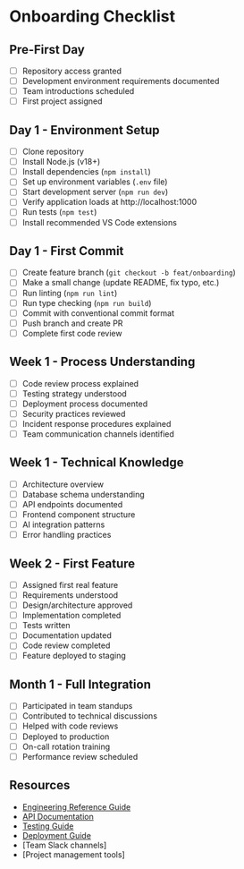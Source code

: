 # Onboarding Checklist

## Pre-First Day
- [ ] Repository access granted
- [ ] Development environment requirements documented
- [ ] Team introductions scheduled
- [ ] First project assigned

## Day 1 - Environment Setup
- [ ] Clone repository
- [ ] Install Node.js (v18+)
- [ ] Install dependencies (`npm install`)
- [ ] Set up environment variables (`.env` file)
- [ ] Start development server (`npm run dev`)
- [ ] Verify application loads at http://localhost:1000
- [ ] Run tests (`npm test`)
- [ ] Install recommended VS Code extensions

## Day 1 - First Commit
- [ ] Create feature branch (`git checkout -b feat/onboarding`)
- [ ] Make a small change (update README, fix typo, etc.)
- [ ] Run linting (`npm run lint`)
- [ ] Run type checking (`npm run build`)
- [ ] Commit with conventional commit format
- [ ] Push branch and create PR
- [ ] Complete first code review

## Week 1 - Process Understanding
- [ ] Code review process explained
- [ ] Testing strategy understood
- [ ] Deployment process documented
- [ ] Security practices reviewed
- [ ] Incident response procedures explained
- [ ] Team communication channels identified

## Week 1 - Technical Knowledge
- [ ] Architecture overview
- [ ] Database schema understanding
- [ ] API endpoints documented
- [ ] Frontend component structure
- [ ] AI integration patterns
- [ ] Error handling practices

## Week 2 - First Feature
- [ ] Assigned first real feature
- [ ] Requirements understood
- [ ] Design/architecture approved
- [ ] Implementation completed
- [ ] Tests written
- [ ] Documentation updated
- [ ] Code review completed
- [ ] Feature deployed to staging

## Month 1 - Full Integration
- [ ] Participated in team standups
- [ ] Contributed to technical discussions
- [ ] Helped with code reviews
- [ ] Deployed to production
- [ ] On-call rotation training
- [ ] Performance review scheduled

## Resources
- [Engineering Reference Guide](../docs/engineering-reference.md)
- [API Documentation](../docs/api.md)
- [Testing Guide](../docs/testing.md)
- [Deployment Guide](../docs/deployment.md)
- [Team Slack channels]
- [Project management tools]
